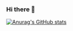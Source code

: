 ### Hi there 👋


[![Anurag's GitHub stats](https://github-readme-stats.vercel.app/api?username=AlexGavrilov939&count_private=true&show_icons=true&hide=stars&theme=dracula)](https://github.com/anuraghazra/github-readme-stats)
